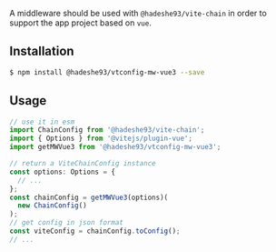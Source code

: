 A middleware should be used with `@hadeshe93/vite-chain` in order to support the app project based on `vue`.

## Installation

```sh
$ npm install @hadeshe93/vtconfig-mw-vue3 --save
```

## Usage

```js
// use it in esm
import ChainConfig from '@hadeshe93/vite-chain';
import { Options } from '@vitejs/plugin-vue';
import getMWVue3 from '@hadeshe93/vtconfig-mw-vue3';

// return a ViteChainConfig instance
const options: Options = {
  // ...
};
const chainConfig = getMWVue3(options)(
  new ChainConfig()
);
// get config in json format
const viteConfig = chainConfig.toConfig();
// ...
```